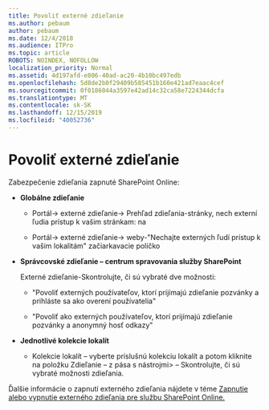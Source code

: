 ```yaml
---
title: Povoliť externé zdieľanie
ms.author: pebaum
author: pebaum
ms.date: 12/4/2018
ms.audience: ITPro
ms.topic: article
ROBOTS: NOINDEX, NOFOLLOW
localization_priority: Normal
ms.assetid: 4d197afd-e806-40ad-ac20-4b10bc497edb
ms.openlocfilehash: 5d8de2b0f29409b585451b160e421ad7eaac4cef
ms.sourcegitcommit: 0f0186044a3597e42ad14c32ca58e7224344dcfa
ms.translationtype: MT
ms.contentlocale: sk-SK
ms.lasthandoff: 12/15/2019
ms.locfileid: "40052736"
---
```

# <a name="enable-external-sharing"></a>Povoliť externé zdieľanie

 Zabezpečenie zdieľania zapnuté SharePoint Online:
  
- **Globálne zdieľanie**
    
  - Portál-\> externé zdieľanie-\> Prehľad zdieľania-stránky, nech externí ľudia prístup k vašim stránkam: na
    
  - Portál-\> externé zdieľanie-\> weby-"Nechajte externých ľudí prístup k vašim lokalitám" začiarkavacie políčko
    
- **Správcovské zdieľanie – centrum spravovania služby SharePoint**
    
    Externé zdieľanie-Skontrolujte, či sú vybraté dve možnosti:
    
  - "Povoliť externých používateľov, ktorí prijímajú zdieľanie pozvánky a prihláste sa ako overení používatelia"
    
  - "Povoliť ako externých používateľov, ktorí prijímajú zdieľanie pozvánky a anonymný hosť odkazy"
    
- **Jednotlivé kolekcie lokalít**
    
  - Kolekcie lokalít – vyberte príslušnú kolekciu lokalít a potom kliknite na položku Zdieľanie – z pása s nástrojmi\> – Skontrolujte, či sú vybraté možnosti zdieľania.
    
Ďalšie informácie o zapnutí externého zdieľania nájdete v téme [Zapnutie alebo vypnutie externého zdieľania pre službu SharePoint Online.](https://go.microsoft.com/fwlink/?linkid=2047681&amp;clcid=0x409)
  

